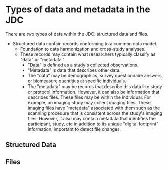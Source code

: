 # Types of data and metadata in the JDC

<!-- Make workflow of data dictionary to files etc -->


There are two types of data within the JDC: structured data and files. 

- Structured data contain records conforming to a common data model.
    - Foundation to data harmonization and cross-study analyses.
    - These records may contain what researchers typically classify as "data" or "metadata."
        - "Data" is defined as a study's collected observations. 
        - "Metadata" is data that describes other data.
        - The "data" may be demographics, survey questionnaire answers, or biomeasure quantities at specific individuals.
        - The "metadata" may be records that describe this data like study or protocol information. However, it can also be information that describes files. These files may be within the individual. For example, an imaging study may collect imaging files. These imaging files have "metadata" associated with them such as the scanning procedure that is consistent across the study's imaging files. However, it also may contain metadata that identifies the participant, study, etc in addition to its unique "digital footprint" information, important to detect file changes. 

## Structured Data


## Files